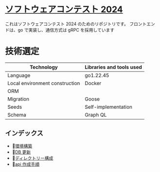 # [ソフトウェアコンテスト 2024](https://www.ogis-ri.co.jp/otc/contest/)

これはソフトウェアコンテスト 2024 のためのリポジトリです。
フロントエンドは、go で実装し、通信方式は gRPC を採用しています

# 技術選定

| Technology                     | Libraries and tools used |
| ------------------------------ | ------------------------ |
| Language                       | go1.22.45                |
| Local environment construction | Docker                   |
| ORM                            |
| Migration                      | Goose                    |
| Seeds                          | Self-implementation      |
| Schema                         | Graph QL                 |

## インデックス

- 🌳[環境構築](./docs/setUp.md)
- 🍏[DB 更新](./docs/migration.md)
- 📗[ディレクトリー構成](./docs/strucure.md)
- 🍓[api 作成手順](./docs/proto.md)
